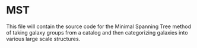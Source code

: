 # MST
This file will contain the source code for the Minimal Spanning Tree method of taking galaxy groups from a catalog and then categorizing galaxies into various large scale structures. 
